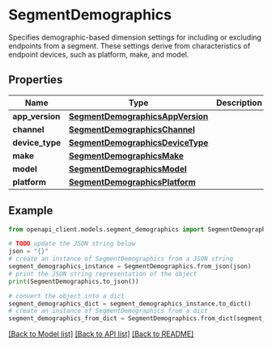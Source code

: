 # SegmentDemographics

Specifies demographic-based dimension settings for including or excluding endpoints from a segment. These settings derive from characteristics of endpoint devices, such as platform, make, and model.

## Properties

Name | Type | Description | Notes
------------ | ------------- | ------------- | -------------
**app_version** | [**SegmentDemographicsAppVersion**](SegmentDemographicsAppVersion.md) |  | [optional] 
**channel** | [**SegmentDemographicsChannel**](SegmentDemographicsChannel.md) |  | [optional] 
**device_type** | [**SegmentDemographicsDeviceType**](SegmentDemographicsDeviceType.md) |  | [optional] 
**make** | [**SegmentDemographicsMake**](SegmentDemographicsMake.md) |  | [optional] 
**model** | [**SegmentDemographicsModel**](SegmentDemographicsModel.md) |  | [optional] 
**platform** | [**SegmentDemographicsPlatform**](SegmentDemographicsPlatform.md) |  | [optional] 

## Example

```python
from openapi_client.models.segment_demographics import SegmentDemographics

# TODO update the JSON string below
json = "{}"
# create an instance of SegmentDemographics from a JSON string
segment_demographics_instance = SegmentDemographics.from_json(json)
# print the JSON string representation of the object
print(SegmentDemographics.to_json())

# convert the object into a dict
segment_demographics_dict = segment_demographics_instance.to_dict()
# create an instance of SegmentDemographics from a dict
segment_demographics_from_dict = SegmentDemographics.from_dict(segment_demographics_dict)
```
[[Back to Model list]](../README.md#documentation-for-models) [[Back to API list]](../README.md#documentation-for-api-endpoints) [[Back to README]](../README.md)


